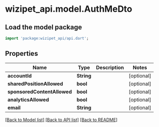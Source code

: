 # wizipet_api.model.AuthMeDto

## Load the model package
```dart
import 'package:wizipet_api/api.dart';
```

## Properties
Name | Type | Description | Notes
------------ | ------------- | ------------- | -------------
**accountId** | **String** |  | [optional] 
**sharedPositionAllowed** | **bool** |  | [optional] 
**sponsoredContentAllowed** | **bool** |  | [optional] 
**analyticsAllowed** | **bool** |  | [optional] 
**email** | **String** |  | [optional] 

[[Back to Model list]](../README.md#documentation-for-models) [[Back to API list]](../README.md#documentation-for-api-endpoints) [[Back to README]](../README.md)


